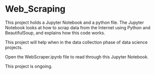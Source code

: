 # Web_Scraping
This project holds a Jupyter Notebook and a python file. The Jupyter Notebook looks at how to scrap data from the Internet using Python and BeautifulSoup, and explains how this code works.

This project will help when in the data collection phase of data science projects.

Open the WebScraper.ipynb file to read through this Jupyter Notebook.

This project is ongoing.

